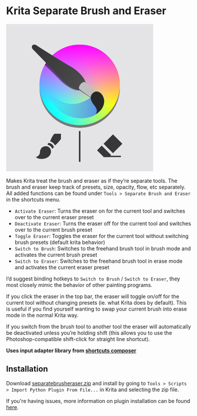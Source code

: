 # Krita Separate Brush and Eraser

![](icon.jpg)

Makes Krita treat the brush and eraser as if they’re separate tools. The brush and eraser keep track of presets, size, opacity, flow, etc separately. All added functions can be found under `Tools > Separate Brush and Eraser` in the shortcuts menu.
- `Activate Eraser`: Turns the eraser on for the current tool and switches over to the current eraser preset
- `Deactivate Eraser`: Turns the eraser off for the current tool and switches over to the current brush preset
- `Toggle Eraser`: Toggles the eraser for the current tool without switching brush presets (default krita behavior)
- `Switch to Brush`: Switches to the freehand brush tool in brush mode and activates the current brush preset
- `Switch to Eraser`: Switches to the freehand brush tool in erase mode and activates the current eraser preset

I’d suggest binding hotkeys to `Switch to Brush` / `Switch to Eraser`, they most closely mimic the behavior of other painting programs.

If you click the eraser in the top bar, the eraser will toggle on/off for the current tool without changing presets (ie. what Krita does by default). This is useful if you find yourself wanting to swap your current brush into erase mode in the normal Krita way.

If you switch from the brush tool to another tool the eraser will automatically be deactivated unless you’re holding shift (this allows you to use the Photoshop-compatible shift-click for straight line shortcut).

**Uses input adapter library from [shortcuts composer](https://github.com/wojtryb/Shortcut-Composer)**

## Installation

Download [separatebrusheraser.zip](http://github.com/dninosores/krita-separate-brush-eraser/releases/latest/download/separatebrusheraser.zip) and install by going to `Tools > Scripts > Import Python Plugin From File...` in Krita and selecting the zip file.

If you're having issues, more information on plugin installation can be found [here](https://docs.krita.org/en/user_manual/python_scripting/install_custom_python_plugin.html).

